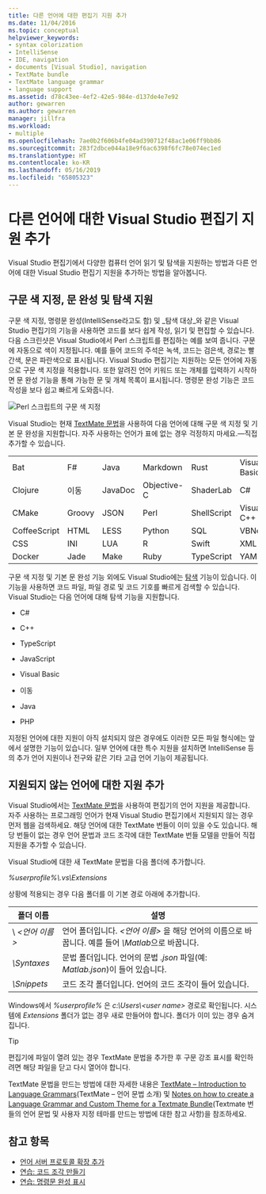 ```yaml
---
title: 다른 언어에 대한 편집기 지원 추가
ms.date: 11/04/2016
ms.topic: conceptual
helpviewer_keywords:
- syntax colorization
- IntelliSense
- IDE, navigation
- documents [Visual Studio], navigation
- TextMate bundle
- TextMate language grammar
- language support
ms.assetid: d78c43ee-4ef2-42e5-984e-d137de4e7e92
author: gewarren
ms.author: gewarren
manager: jillfra
ms.workload:
- multiple
ms.openlocfilehash: 7ae0b2f606b4fe04ad390712f48ac1e06ff9bb86
ms.sourcegitcommit: 283f2dbce044a18e9f6ac6398f6fc78e074ec1ed
ms.translationtype: HT
ms.contentlocale: ko-KR
ms.lasthandoff: 05/16/2019
ms.locfileid: "65805323"
---
```

# <a name="add-visual-studio-editor-support-for-other-languages"></a>다른 언어에 대한 Visual Studio 편집기 지원 추가

Visual Studio 편집기에서 다양한 컴퓨터 언어 읽기 및 탐색을 지원하는 방법과 다른 언어에 대한 Visual Studio 편집기 지원을 추가하는 방법을 알아봅니다.

## <a name="syntax-colorization-statement-completion-and-navigate-to-support"></a>구문 색 지정, 문 완성 및 탐색 지원

구문 색 지정, 명령문 완성(IntelliSense라고도 함) 및 _탐색 대상_와 같은 Visual Studio 편집기의 기능을 사용하면 코드를 보다 쉽게 작성, 읽기 및 편집할 수 있습니다. 다음 스크린샷은 Visual Studio에서 Perl 스크립트를 편집하는 예를 보여 줍니다. 구문에 자동으로 색이 지정됩니다. 예를 들어 코드의 주석은 녹색, 코드는 검은색, 경로는 빨간색, 문은 파란색으로 표시됩니다. Visual Studio 편집기는 지원하는 모든 언어에 자동으로 구문 색 지정을 적용합니다. 또한 알려진 언어 키워드 또는 개체를 입력하기 시작하면 문 완성 기능을 통해 가능한 문 및 개체 목록이 표시됩니다. 명령문 완성 기능은 코드 작성을 보다 쉽고 빠르게 도와줍니다.

![Perl 스크립트의 구문 색 지정](../ide/media/vside_perledit.png)

Visual Studio는 현재 [TextMate 문법](https://manual.macromates.com/en/language_grammars)을 사용하여 다음 언어에 대해 구문 색 지정 및 기본 문 완성을 지원합니다. 자주 사용하는 언어가 표에 없는 경우 걱정하지 마세요.&mdash;직접 추가할 수 있습니다.

|||||||
|-|-|-|-|-|-|
|Bat|F#|Java|Markdown|Rust|Visual Basic|
|Clojure|이동|JavaDoc|Objective-C|ShaderLab|C#|
|CMake|Groovy|JSON|Perl|ShellScript|Visual C++|
|CoffeeScript|HTML|LESS|Python|SQL|VBNet|
|CSS|INI|LUA|R|Swift|XML|
|Docker|Jade|Make|Ruby|TypeScript|YAML|

구문 색 지정 및 기본 문 완성 기능 외에도 Visual Studio에는 [탐색](https://blogs.msdn.microsoft.com/benwilli/2015/04/09/visual-studio-tip-3-use-navigate-to/) 기능이 있습니다. 이 기능을 사용하면 코드 파일, 파일 경로 및 코드 기호를 빠르게 검색할 수 있습니다. Visual Studio는 다음 언어에 대해 탐색 기능을 지원합니다.

- C#

- C++

- TypeScript

- JavaScript

- Visual Basic

- 이동

- Java

- PHP

지정된 언어에 대한 지원이 아직 설치되지 않은 경우에도 이러한 모든 파일 형식에는 앞에서 설명한 기능이 있습니다. 일부 언어에 대한 특수 지원을 설치하면 IntelliSense 등의 추가 언어 지원이나 전구와 같은 기타 고급 언어 기능이 제공됩니다.

## <a name="add-support-for-non-supported-languages"></a>지원되지 않는 언어에 대한 지원 추가

Visual Studio에서는 [TextMate 문법](https://manual.macromates.com/en/language_grammars)을 사용하여 편집기의 언어 지원을 제공합니다. 자주 사용하는 프로그래밍 언어가 현재 Visual Studio 편집기에서 지원되지 않는 경우 먼저 웹을 검색하세요. 해당 언어에 대한 TextMate 번들이 이미 있을 수도 있습니다. 해당 번들이 없는 경우 언어 문법과 코드 조각에 대한 TextMate 번들 모델을 만들어 직접 지원을 추가할 수 있습니다.

Visual Studio에 대한 새 TextMate 문법을 다음 폴더에 추가합니다.

*%userprofile%\\.vs\Extensions*

상황에 적용되는 경우 다음 폴더를 이 기본 경로 아래에 추가합니다.

|폴더 이름|설명|
|-----------------|-----------------|
|\\ *\<언어 이름>*|언어 폴더입니다. *\<언어 이름>* 을 해당 언어의 이름으로 바꿉니다. 예를 들어 *\Matlab*으로 바꿉니다.|
|*\Syntaxes*|문법 폴더입니다. 언어의 문법 *.json* 파일(예: *Matlab.json*)이 들어 있습니다.|
|*\Snippets*|코드 조각 폴더입니다. 언어의 코드 조각이 들어 있습니다.|

Windows에서 *%userprofile%* 은 *c:\Users\\\<user name>* 경로로 확인됩니다. 시스템에 *Extensions* 폴더가 없는 경우 새로 만들어야 합니다. 폴더가 이미 있는 경우 숨겨집니다.

> [!TIP]
> 편집기에 파일이 열려 있는 경우 TextMate 문법을 추가한 후 구문 강조 표시를 확인하려면 해당 파일을 닫고 다시 열어야 합니다.

TextMate 문법을 만드는 방법에 대한 자세한 내용은 [TextMate – Introduction to Language Grammars](https://developmentality.wordpress.com/2011/02/08/textmate-introduction-to-language-grammars/)(TextMate – 언어 문법 소개) 및 [Notes on how to create a Language Grammar and Custom Theme for a Textmate Bundle](https://benparizek.com/notebook/notes-on-how-to-create-a-language-grammar-and-custom-theme-for-a-textmate-bundle)(Textmate 번들의 언어 문법 및 사용자 지정 테마를 만드는 방법에 대한 참고 사항)을 참조하세요.

## <a name="see-also"></a>참고 항목

- [언어 서버 프로토콜 확장 추가](../extensibility/adding-an-lsp-extension.md)
- [연습: 코드 조각 만들기](../ide/walkthrough-creating-a-code-snippet.md)
- [연습: 명령문 완성 표시](../extensibility/walkthrough-displaying-statement-completion.md)
